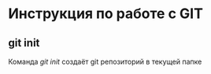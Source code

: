 # Инструкция по работе с GIT

## git init

Команда *git init* создаёт git репозиторий в текущей папке